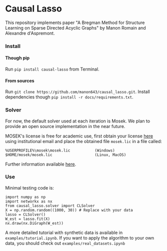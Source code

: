 # Causal Lasso

This repository implements paper "A Bregman Method for Structure Learning on Sparse Directed Acyclic Graphs" by Manon Romain and Alexandre d'Aspremont.

### Install
#### Though pip

Run `pip install causal-lasso` from Terminal. 

#### From sources

Run `git clone https://github.com/manon643/causal_lasso.git`. Install dependencies though `pip install -r docs/requirements.txt`. 



### Solver 
For now, the default solver used at each iteration is Mosek. We plan to provide an open source implementation in the near future. 

MOSEK's license is free for academic use, first obtain your license [here](https://www.mosek.com/products/academic-licenses/) using institutional email and place the obtained file `mosek.lic` in a file called:
```
%USERPROFILE%\mosek\mosek.lic           (Windows)
$HOME/mosek/mosek.lic                   (Linux, MacOS)
``` 


Further information available [here](https://docs.mosek.com/9.2/install/installation.html#setting-up-the-license).


### Use
Minimal testing code is:
```
import numpy as np
import networkx as nx
from causal_lasso.solver import CLSolver
X = np.random.random((1000, 30)) # Replace with your data
lasso = CLSolver()
W_est = lasso.fit(X)
nx.draw(nx.DiGraph(W_est))
```

A more detailed tutorial with synthetic data is available in `examples/tutorial.ipynb`. 
If you want to apply the algorithm to your own data, you should check out `examples/real_datasets.ipynb`
